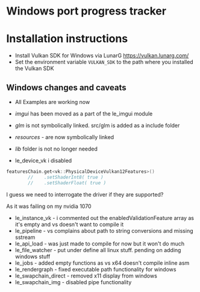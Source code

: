 # Windows port progress tracker

# Installation instructions

* Install Vulkan SDK for Windows via LunarG https://vulkan.lunarg.com/
* Set the environment variable `VULKAN_SDK` to the path where you installed the Vulkan SDK

## Windows changes and caveats

* All Examples are working now
* *imgui* has been moved as a part of the le_imgui module  
* *glm* is not symbolically linked. src/glm is added as a include folder
* *resources* - are now symbolically linked 
* *lib* folder is not no longer needed

* le_device_vk i disabled 
```cpp
featuresChain.get<vk::PhysicalDeviceVulkan12Features>()
	    //    .setShaderInt8( true )
	    //    .setShaderFloat( true )
```
I guess we need to interrogate the driver if they are supported?

As it was failing on my nvidia 1070

* le_instance_vk - i commented out the enabledValidationFeature array as it's empty and vs doesn't want to compile it
* le_pipeline - vs complains about path to string conversions and missing sstream
* le_api_load - was just made to compile for now but it won't do much 
* le_file_watcher - put under define all linux stuff. pending on adding windows stuff
* le_jobs - added empty functions as vs x64 doesn't compile inline asm
* le_rendergraph - fixed executable path functionality for windows
* le_swapchain_direct - removed x11 display from windows
* le_swapchain_img - disabled pipe functionality
